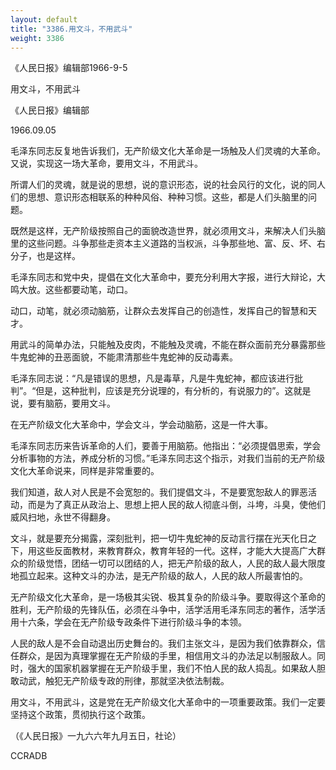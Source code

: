 ```yaml
---
layout: default
title: "3386.用文斗，不用武斗"
weight: 3386
---
```


《人民日报》编辑部1966-9-5

用文斗，不用武斗

《人民日报》编辑部

1966.09.05

毛泽东同志反复地告诉我们，无产阶级文化大革命是一场触及人们灵魂的大革命。又说，实现这一场大革命，要用文斗，不用武斗。

所谓人们的灵魂，就是说的思想，说的意识形态，说的社会风行的文化，说的同人们的思想、意识形态相联系的种种风俗、种种习惯。这些，都是人们头脑里的问题。

既然是这样，无产阶级按照自己的面貌改造世界，就必须用文斗，来解决人们头脑里的这些问题。斗争那些走资本主义道路的当权派，斗争那些地、富、反、坏、右分子，也是这样。

毛泽东同志和党中央，提倡在文化大革命中，要充分利用大字报，进行大辩论，大鸣大放。这些都要动笔，动口。

动口，动笔，就必须动脑筋，让群众去发挥自己的创造性，发挥自己的智慧和天才。

用武斗的简单办法，只能触及皮肉，不能触及灵魂，不能在群众面前充分暴露那些牛鬼蛇神的丑恶面貌，不能肃清那些牛鬼蛇神的反动毒素。

毛泽东同志说：“凡是错误的思想，凡是毒草，凡是牛鬼蛇神，都应该进行批判”。“但是，这种批判，应该是充分说理的，有分析的，有说服力的”。这就是说，要有脑筋，要用文斗。

在无产阶级文化大革命中，学会文斗，学会动脑筋，这是一件大事。

毛泽东同志历来告诉革命的人们，要善于用脑筋。他指出：“必须提倡思索，学会分析事物的方法，养成分析的习惯。”毛泽东同志这个指示，对我们当前的无产阶级文化大革命说来，同样是非常重要的。

我们知道，敌人对人民是不会宽恕的。我们提倡文斗，不是要宽恕敌人的罪恶活动，而是为了真正从政治上、思想上把人民的敌人彻底斗倒，斗垮，斗臭，使他们威风扫地，永世不得翻身。

文斗，就是要充分揭露，深刻批判，把一切牛鬼蛇神的反动言行摆在光天化日之下，用这些反面教材，来教育群众，教育年轻的一代。这样，才能大大提高广大群众的阶级觉悟，团结一切可以团结的人，把无产阶级的敌人，人民的敌人最大限度地孤立起来。这种文斗的办法，是无产阶级的敌人，人民的敌人所最害怕的。

无产阶级文化大革命，是一场极其尖锐、极其复杂的阶级斗争。要取得这个革命的胜利，无产阶级的先锋队伍，必须在斗争中，活学活用毛泽东同志的著作，活学活用十六条，学会在无产阶级专政条件下进行阶级斗争的本领。

人民的敌人是不会自动退出历史舞台的。我们主张文斗，是因为我们依靠群众，信任群众，是因为真理掌握在无产阶级的手里，相信用文斗的办法足以制服敌人。同时，强大的国家机器掌握在无产阶级手里，我们不怕人民的敌人捣乱。如果敌人胆敢动武，触犯无产阶级专政的刑律，那就坚决依法制裁。

用文斗，不用武斗，这是党在无产阶级文化大革命中的一项重要政策。我们一定要坚持这个政策，贯彻执行这个政策。

（《人民日报》一九六六年九月五日，社论）

CCRADB

